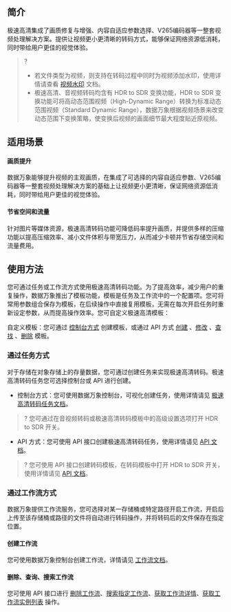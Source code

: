 ## 简介

极速高清集成了画质修复与增强、内容自适应参数选择、V265编码器等一整套视频处理解决方案。提供让视频更小更清晰的转码方式，能够保证网络资源低消耗，同时带给用户更佳的视觉体验。

>?
> - 若文件类型为视频，则支持在转码过程中同时为视频添加水印，使用详情请查看 [视频水印](https://cloud.tencent.com/document/product/460/46490#.E8.A7.86.E9.A2.91.E6.B0.B4.E5.8D.B0) 文档。
> - 极速高清、音视频转码均含有 HDR to SDR 变换功能，HDR to SDR 变换功能可将高动态范围视频（High-Dynamic Range）转换为标准动态范围视频（Standard Dynamic Range），数据万象根据视频场景来改变动态范围下变换策略，使变换后视频的画面细节最大程度贴近原视频。
> 

## 适用场景

#### 画质提升

数据万象能够提升视频的主观画质，在集成了可选择的内容自适应参数、V265编码器等一整套视频处理解决方案的基础上让视频更小更清晰，保证网络资源低消耗，同时带给用户更佳的视觉体验。

#### 节省空间和流量

针对图片等媒体资源，极速高清转码功能可降低码率提升画质，并提供多样的压缩功能以提高压缩效率、减小文件体积与带宽压力，从而减少卡顿并节省存储空间和流量费用。

## 使用方法

您可通过任务或工作流方式使用极速高清转码功能。为了提高效率，减少用户的重复操作，数据万象推出了模板功能，模板是任务及工作流中的一个配置项。您可将常用参数组合保存为模板，在后续操作中直接复用模板，无需在每次开启任务时重新设定参数，从而提高操作效率。您可自定义极速高清模板：

自定义模板：您可通过 [控制台方式](https://cloud.tencent.com/document/product/460/46490) 创建模板，或通过 API 方式 [创建](https://cloud.tencent.com/document/product/460/58286) 、[修改](https://cloud.tencent.com/document/product/460/58289) 、[查找](https://cloud.tencent.com/document/product/460/58288) 、[删除](https://cloud.tencent.com/document/product/460/58287) 模板。


### 通过任务方式

对于存储在对象存储上的存量数据，您可通过创建任务来实现极速高清转码。极速高清转码任务您可选择控制台或 API 进行创建。

- 控制台方式：您可使用数据万象控制台，可视化创建任务，使用详情请见 [极速高清转码任务文档](https://cloud.tencent.com/document/product/460/46489#.E5.88.9B.E5.BB.BA.E6.9E.81.E9.80.9F.E9.AB.98.E6.B8.85.E8.BD.AC.E7.A0.81.E4.BB.BB.E5.8A.A1)。
>? 您可通过在音视频转码或极速高清转码模板中的高级设置选项打开 HDR to SDR 开关。
>
- API 方式：您可使用 API 接口创建极速高清转码任务，使用详情请见 [API 文档](https://cloud.tencent.com/document/product/460/48230)。
>? 您可使用 API 接口创建转码模板，在转码模板中打开 HDR to SDR 开关，使用详情请见 [API 文档](https://cloud.tencent.com/document/product/460/48230)。
>

### 通过工作流方式

数据万象提供工作流服务，您可选择对某一存储桶或特定路径开启工作流，开启后上传至该存储桶或路径的文件将自动进行转码操作，并将转码后的文件保存在指定位置。

#### 创建工作流

您可使用数据万象控制台创建工作流，详情请见 [工作流文档](https://cloud.tencent.com/document/product/460/46488#.E5.88.9B.E5.BB.BA.E5.B7.A5.E4.BD.9C.E6.B5.81)。

#### 删除、查询、搜索工作流

您可使用 API 接口进行 [删除工作流](https://cloud.tencent.com/document/product/460/45947)、[搜索指定工作流](https://cloud.tencent.com/document/product/460/45948)、[获取工作流详情](https://cloud.tencent.com/document/product/460/45949)、[获取工作流实例列表](https://cloud.tencent.com/document/product/460/45950) 操作。

